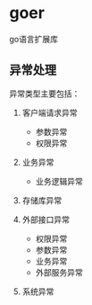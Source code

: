 # goer

go语言扩展库

## 异常处理

异常类型主要包括：

1. 客户端请求异常
    - 参数异常
    - 权限异常

2. 业务异常
    - 业务逻辑异常

3. 存储库异常

4. 外部接口异常
    - 权限异常
    - 参数异常
    - 业务异常
    - 外部服务异常

5. 系统异常

